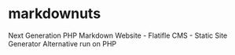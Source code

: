 # markdownuts
Next Generation PHP Markdown Website - Flatifle CMS - Static Site Generator Alternative run on PHP
